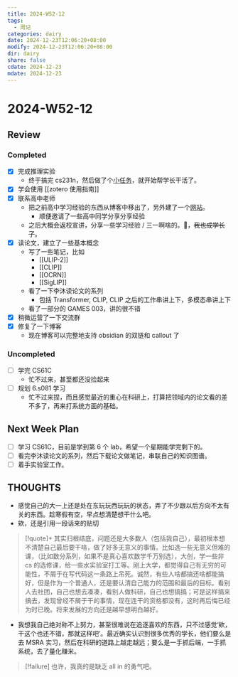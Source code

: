 ```yaml
---
title: 2024-W52-12
tags:
  - 周记
categories: dairy
date: 2024-12-23T12:06:20+08:00
modify: 2024-12-23T12:06:20+08:00
dir: dairy
share: false
cdate: 2024-12-23
mdate: 2024-12-23
---
```


# 2024-W52-12

## Review

### Completed

- [x] 完成推理实验
	- 终于搞完 cs231n，然后做了个[小任务](https://github.com/WncFht/OCL_lab)，就开始帮学长干活了。
- [x] 学会使用 [[zotero 使用指南]]
- [x] 联系高中老师
	- 把之前高中学习经验的东西从博客中移出了，另外建了一个[网站](https://wncfht.github.io/SurviveTYGXManual/)。
		- 顺便邀请了一些高中同学分享分享经验
	- 之后大概会返校宣讲，分享一些学习经验 / 三一啊啥的。🤔，~~我也成学长了~~。
- [x] 读论文，建立了一些基本概念
	- 写了一些笔记，比如
		- [[ULIP-2]]
		- [[CLIP]]
		- [[OCRN]]
		- [[SigLIP]]
	- 看了一下李沐读论文的系列
		- 包括 Transformer, CLIP, CLIP 之后的工作串讲上下，多模态串讲上下
	- 看了一部分的 GAMES 003，讲的很不错
- [x] 稍微运营了一下交流群
- [x] 修复了一下博客
	- 现在博客可以完整地支持 obsidian 的双链和 callout 了

### Uncompleted

- [ ] 学完 CS61C
	- 忙不过来，甚至都还没捡起来
- [ ] 规划 6.s081 学习
	- 忙不过来捏，而且感觉最近的重心在科研上，打算把领域内的论文看的差不多了，再来打系统方面的基础。

## Next Week Plan

- [ ] 学习 CS61C，目前是学到第 6 个 lab，希望一个星期能学完剩下的。
- [ ] 看完李沐读论文的系列，然后下载论文做笔记，串联自己的知识图谱。
- [ ] 着手实验室工作。

## THOUGHTS

- 感觉自己的大一上还是处在东玩玩西玩玩的状态，弄了不少跟以后方向不太有关的东西。趁寒假有空，早点想清楚想干什么吧。
- 欸，还是引用一段话来的贴切

> [!quote]+
> 其实归根结底，问题还是大多数人（包括我自己），最初根本想不清楚自己最后要干啥，做了好多无意义的事情。比如选一些无意义但难的课，（比如数分系列，如果不是真心喜欢数学千万别选），大创，学一些非 cs 的选修课，给一些水实验室打工等。刚上大学，都觉得自己有无穷的可能性，不屑于在写代码这一条路上吊死。诚然，有些人啥都搞还啥都能搞好，但是作为一个普通人，还是要认清自己能力的范围和最后的目标。看别人去社团，自己也想去凑凑，看别人做科研，自己也想搞搞；可是这样搞来搞去，发现曾经不屑于干的事情，现在连干的资格都没有，这时再后悔已经为时已晚。将来发展的方向还是越早想明白越好。

- 我想我自己绝对称不上努力，甚至很难说在追逐喜欢的东西，只不过感觉‘欸，干这个也还不错，那就这样吧’。最近确实认识到很多优秀的学长，他们要么是去 MSRA 实习，然后在科研的道路上越走越远；要么是一手抓后端，一手抓系统，去了量化赚米。

> [!failure]
> 也许，我真的是缺乏 all in 的勇气吧。
